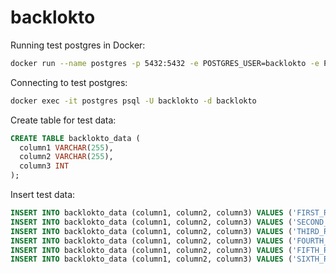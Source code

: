 # backlokto

Running test postgres in Docker:

```bash
docker run --name postgres -p 5432:5432 -e POSTGRES_USER=backlokto -e POSTGRES_PASSWORD=qwerty -e POSTGRES_DB=backlokto -d postgres
```

Connecting to test postgres:

```bash
docker exec -it postgres psql -U backlokto -d backlokto
```

Create table for test data:

```sql
CREATE TABLE backlokto_data (
  column1 VARCHAR(255),
  column2 VARCHAR(255),
  column3 INT
); 
```

Insert test data:

```sql
INSERT INTO backlokto_data (column1, column2, column3) VALUES ('FIRST_ROW_1', 'FIRST_ROW_2', 10);
INSERT INTO backlokto_data (column1, column2, column3) VALUES ('SECOND_ROW_1', 'SECOND_ROW_2', 15);
INSERT INTO backlokto_data (column1, column2, column3) VALUES ('THIRD_ROW_1', 'THIRD_ROW_2', 20);
INSERT INTO backlokto_data (column1, column2, column3) VALUES ('FOURTH_ROW_1', 'FOURTH_ROW_2', 25);
INSERT INTO backlokto_data (column1, column2, column3) VALUES ('FIFTH_ROW_1', 'FIFTH_ROW_2', 30);
INSERT INTO backlokto_data (column1, column2, column3) VALUES ('SIXTH_ROW_1', 'SIXTH_ROW_2', 35); 
```
